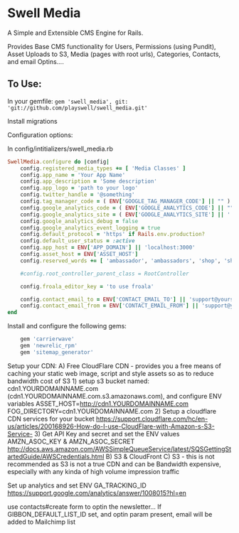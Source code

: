 # Swell Media

A Simple and Extensible CMS Engine for Rails.

Provides Base CMS functionality for Users, Permissions (using Pundit), Asset Uploads to S3, Media (pages with root urls), Categories, Contacts, and email Optins....

## To Use:

In your gemfile: `gem 'swell_media', git: 'git://github.com/playswell/swell_media.git'`

Install migrations

Configuration options:

In config/intitializers/swell_media.rb

```ruby
SwellMedia.configure do |config|
	config.registered_media_types += [ 'Media Classes' ]
	config.app_name = 'Your App Name'
	config.app_description = 'Some description'
	config.app_logo = 'path to your logo'
	config.twitter_handle = '@something'
	config.tag_manager_code = ( ENV['GOOGLE_TAG_MANAGER_CODE'] || "" )
	config.google_analytics_code = ( ENV['GOOGLE_ANALYTICS_CODE'] || "" )
	config.google_analytics_site = ( ENV['GOOGLE_ANALYTICS_SITE'] || '' )
	config.google_analytics_debug = false
	config.google_analytics_event_logging = true
	config.default_protocol = 'https' if Rails.env.production?
	config.default_user_status = :active
	config.app_host = ENV['APP_DOMAIN'] || 'localhost:3000'
	config.asset_host = ENV['ASSET_HOST']
	config.reserved_words += [ 'ambassador', 'ambassadors', 'shop', 'shopswell', 'playswell', 'shopping', 'deal', 'deals', 'products', 'top_products', 'staff', 'top_deals', 'top-products', 'top-deals', 'awards', 'users', 'compare', 'comparison', 'comparisions', 'community', 'versus', 'latest', 'serendipity', 'feed' ]

	#config.root_controller_parent_class = RootController

	config.froala_editor_key = 'to use froala'

	config.contact_email_to = ENV['CONTACT_EMAIL_TO'] || 'support@yoursite.com'
	config.contact_email_from = ENV['CONTACT_EMAIL_FROM'] || 'support@yoursite.com'
end
```

Install and configure the following gems:
```ruby
	gem 'carrierwave'
	gem 'newrelic_rpm'
	gem 'sitemap_generator'
```

Setup your CDN:
A) Free CloudFlare CDN - provides you a free means of caching your static web image, script and style assets so as to reduce bandwidth cost of S3
	1) setup s3 bucket named: cdn1.YOURDOMAINNAME.com (cdn1.YOURDOMAINNAME.com.s3.amazonaws.com), and configure ENV variables
		ASSET_HOST=http://cdn1.YOURDOMAINNAME.com
		FOG_DIRECTORY=cdn1.YOURDOMAINNAME.com
	2) Setup a cloudflare CDN services for your bucket
		https://support.cloudflare.com/hc/en-us/articles/200168926-How-do-I-use-CloudFlare-with-Amazon-s-S3-Service-
	3) Get API Key and secret and set the ENV values AMZN_ASOC_KEY & AMZN_ASOC_SECRET
		http://docs.aws.amazon.com/AWSSimpleQueueService/latest/SQSGettingStartedGuide/AWSCredentials.html
B) S3 & CloudFront
C) S3 - this is not recommended as S3 is not a true CDN and can be Bandwidth expensive, especially with any kinda of high volume impression traffic

Set up analytics and set ENV GA_TRACKING_ID
	https://support.google.com/analytics/answer/1008015?hl=en





use contacts#create form to optin the newsletter... If GIBBON_DEFAULT_LIST_ID set, and optin param present, email will be added to Mailchimp list

